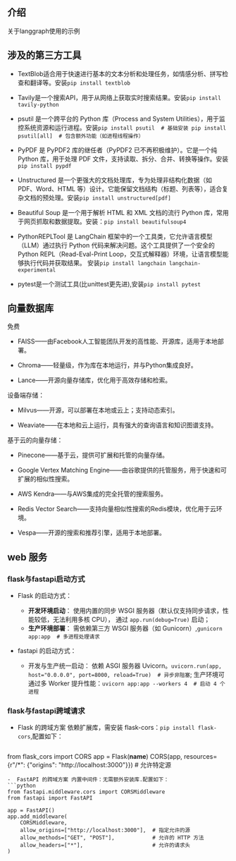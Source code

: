 ## 介绍

关于langgraph使用的示例

## 涉及的第三方工具

- TextBlob适合用于快速进行基本的文本分析和处理任务，如情感分析、拼写检查和翻译等。安装`pip install textblob`

- Tavily是一个搜索API，用于从网络上获取实时搜索结果。安装`pip install tavily-python`
  
- psutil 是一个跨平台的 Python 库（Process and System Utilities），用于监控系统资源和运行进程。安装`pip install psutil  # 基础安装
pip install psutil[all]  # 包含额外功能（如进程线程操作）`
  
- PyPDF 是 PyPDF2 库的继任者（PyPDF2 已不再积极维护）。它是一个纯 Python 库，用于处理 PDF 文件，支持读取、拆分、合并、转换等操作。安装`pip install pypdf`

- Unstructured 是一个更强大的文档处理库，专为处理非结构化数据（如 PDF、Word、HTML 等）设计。它能保留文档结构（标题、列表等），适合复杂文档的预处理。安装`pip install unstructured[pdf]`

- Beautiful Soup 是一个用于解析 HTML 和 XML 文档的流行 Python 库，常用于网页抓取和数据提取。安装：`pip install beautifulsoup4`

- PythonREPLTool 是 LangChain 框架中的一个工具类，它允许语言模型（LLM）通过执行 Python 代码来解决问题。这个工具提供了一个安全的 Python REPL（Read-Eval-Print Loop，交互式解释器）环境，让语言模型能够执行代码并获取结果。
安装`pip install langchain langchain-experimental`
  
- pytest是一个测试工具(比unittest更先进),安装`pip install pytest`
  
## 向量数据库

免费

- FAISS——由Facebook人工智能团队开发的高性能、开源库，适用于本地部署。
  
- Chroma——轻量级，作为库在本地运行，并与Python集成良好。
    
- Lance——开源向量存储库，优化用于高效存储和检索。

设备端存储：

- Milvus——开源，可以部署在本地或云上；支持动态索引。
  
- Weaviate——在本地和云上运行，具有强大的查询语言和知识图谱支持。

基于云的向量存储：

- Pinecone——基于云，提供可扩展和托管的向量存储。
  
- Google Vertex Matching Engine——由谷歌提供的托管服务，用于快速和可扩展的相似性搜索。
  
- AWS Kendra——与AWS集成的完全托管的搜索服务。
  
- Redis Vector Search——支持向量相似性搜索的Redis模块，优化用于云环境。
  
- Vespa——开源的搜索和推荐引擎，适用于本地部署。

## web 服务

### flask与fastapi启动方式

- Flask 的启动方式：
    - **开发环境启动**： 使用内置的同步 WSGI 服务器（默认仅支持同步请求，性能较低，无法利用多核 CPU），
      通过 `app.run(debug=True)` 启动；
    - **生产环境部署**： 需依赖第三方 WSGI 服务器（如 Gunicorn）,`gunicorn app:app  # 多进程处理请求`
    
- fastapi 的启动方式：
    - 开发与生产统一启动： 依赖 ASGI 服务器 Uvicorn。`uvicorn.run(app, host="0.0.0.0", port=8000, reload=True)  # 异步非阻塞`;
      生产环境可通过多 Worker 提升性能：`uvicorn app:app --workers 4  # 启动 4 个进程`
      
### flask与fastapi跨域请求
- Flask 的跨域方案 依赖扩展库，需安装 flask-cors：`pip install flask-cors`,配置如下：
  ```python
from flask_cors import CORS
app = Flask(__name__)
CORS(app, resources={r"/*": {"origins": "http://localhost:3000"}})  # 允许特定源
```
-  FastAPI 的跨域方案 内置中间件：无需额外安装库.配置如下：
```python
from fastapi.middleware.cors import CORSMiddleware
from fastapi import FastAPI

app = FastAPI()
app.add_middleware(
    CORSMiddleware,
    allow_origins=["http://localhost:3000"],  # 指定允许的源
    allow_methods=["GET", "POST"],            # 允许的 HTTP 方法
    allow_headers=["*"],                      # 允许的请求头
)
```
